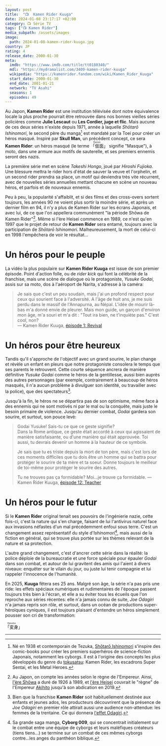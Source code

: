 ```yaml
---
layout: post
title:  "📺  Kamen Rider Kuuga"
date: 2024-01-08 23:17:17 +02:00
category: 📺 Série TV
tags: ["📺 Kamen Rider"]
media_subpath: /assets/images
image:
  path: 2024-01-08-kamen-rider-kuuga.jpg
country: JP
rating: 4
release_date: 2000-01-30
meta:
  imdb: "https://www.imdb.com/title/tt0188340/"
  mdl: "https://mydramalist.com/3409-kamen-rider-kuuga"
  wikipedia: "https://kamenrider.fandom.com/wiki/Kamen_Rider_Kuuga"
  start_date: 2000-01-30
  end_date: 2001-01-21
  network: "TV Asahi"
  seasons: 1
  episodes: 49
---
```


Au Japon, **Kamen Rider** est une institution télévisée dont notre équivalence locale la plus proche pourrait être retrouvée dans nos bonnes vieilles séries policières comme **Julie Lescaut** ou **Les Cordier, juge et flic**. Mais aucune de ces deux séries n'existe depuis 1971, année à laquelle *Shōtarō Ishinomori*, le second père du manga[^1] est mandaté par la Toei pour créer un héros masqué. Inspiré par **Skull Man**, un précédent concept, ce sera **Kamen Rider**: un héros masqué (le terme <ruby>「仮面<rt>Kamen</rt>」</ruby> signifie "Masque"), à moto, dans une armure aux motifs de sauterelle, et ses premiers ennemis seront des nazis.

La première série met en scène *Takeshi Hongo*, joué par *Hiroshi Fujioka*. Une blessure mettra le rider hors d'état de sauver la veuve et l'orphelin, et un second rider prendra sa place, un motif qui deviendra très vite récurrent, avec de nouvelles séries annuelles mettant chacune en scène un nouveau héros, et parfois et de nouveaux ennemis.

Peu à peu, la popularité s'affaiblit, et si des films et des cross-overs sortent toujours, les années 90 ne voient plus sortir la moindre série, et après un dernier film en 94, il n'y a plus de Kamen Rider sur les écrans Japonais, et avec lui, de ce que l'on appellera communément "la période Shōwa de Kamen Rider"[^2]. Même si l'ère Heisei commence en 1989, ce n'est qu'en 1997 que le projet de retour de **Kamen Rider** sera entamé, toujours avec la participation de *Shōtarō Ishinomori*. Malheureusement, la mort de celui-ci en 1998 l'empêchera de voir le résultat...

# Un héros pour le peuple

La vidéo la plus populaire sur **Kamen Rider Kuuga** est issue de son premier épisode. Point d'action folle, ou de *rider kick* qui font la célébrité de la franchise, mais une scène de dialogue où le protagoniste, *Yusuke Godai*, assis sur sa moto, dos à l'aéroport de Narita, s'adresse à la caméra:

>Je sais que c'est un peu soudain, mais j'ai un profond respect pour ceux qui sourient face à l'adversité. A l'âge de huit ans, je me suis perdu dans le massif de l'Annapurna, au Népal. L'idée de mourir là-bas m'a donné envie de pleurer. Mais mon guide, un garçon d'environ mon âge, m'a souri et m'a dit : "Tout ira bien, ne t'inquiète pas." C'est cool, non?   
> ― Kamen Rider Kuuga, [<i class="fab fa-youtube"></i> épisode 1: Revival](https://www.youtube.com/watch?v=4sf3lf9VuW4)

# Un héros pour être heureux

Tandis qu'il s'approche de l'objectif avec un grand sourire, le plan change et révèle un enfant en pleurs que notre protagoniste consolera le temps que ses parents le retrouvent. Cette courte séquence ancrera de manière définitive *Yusuke Godai* comme le héros de la gentillesse, aussi bien auprès des autres personnages (par exemple, contrairement à beaucoup de héros masqués, il n'a aucun problème à divulguer son identité, ou travailler avec la police), que des spectateurs[^3].

Jusqu'à la fin, le héros ne se départira pas de son optimisme, même face à des ennemis qui ne sont motivés ni par le mal ou la conquête, mais juste le besoin primaire de violence. Jusqu'au dernier combat, *Godai* gardera son sourire, et surtout, son pouce levé:

>Godai Yusuke! Sais-tu ce que ce geste signifie?   
>Dans la Rome antique, ce geste était accordé à ceux qui agissaient de manière satisfaisante, ou d'une manière qui était approuvée. Toi aussi, tu devrais devenir un homme à la hauteur de ce symbole.   
>   
>Je sais que tu es triste depuis la mort de ton père, mais c'est lors de ces moments difficiles que tu dois être un homme qui se battra pour protéger le sourire de ta mère et ta soeur. Donne toujours le meilleur de toi-même pour protéger le sourire des autres.   
>   
>Tu ne trouves pas ça formidable? Moi...je trouve ça formidable.
> ― Kamen Rider Kuuga, [<i class="fab fa-youtube"></i> épisode 12: Teacher](https://www.youtube.com/watch?v=5oNKUdEw_Dg)

# Un héros pour le futur

Si le **Kamen Rider** original tenait ses pouvoirs de l'ingénierie nazie, cette fois-ci, c'est la nature qui s'en charge, faisant de lui l'antivirus naturel face aux invasions néfastes d'un mal précédemment enfoui sous terre. C'est un changement assez représentatif du style d'*Ishinomori*[^4], mais aussi de la fiction en général, qui se trouve plus portée sur les thèmes relevant de la nature et sa protection.

L'autre grand changement, c'est d'ancrer cette série dans la réalité: la police déploie de la bureaucratie et une force spéciale pour épauler *Godai* dans son combat, et autour de lui gravitent des amis qui l'aient à divers niveaux: enquêter sur le vilain du jour, ou juste lui tenir compagnie et lui rappeler l'innocence de l'humanité.


En 2025, **Kuuga** fêtera ses 25 ans. Malgré son âge, la série n'a pas pris une ride: les effets spéciaux numériques et rudimentaires de l'époque passent toujours très bien à l'écran, et elle a su éviter tous les écueils que l'on reproche aux séries récentes: elle n'a jamais connu de suite, *Joe Odagiri* n'a jamais repris son rôle, et surtout, dans un océan de productions super-héroïques cyniques, il est toujours plaisant d'entendre un héros simplement pousser son cri de transformation:

<ruby>「変身<rt>Henshin</rt>」</ruby>

* * *
[^1]: Né en 1938 et contemporain de Tezuka, [<i class="fab fa-wikipedia-w"></i> Shōtarō Ishinomori](https://fr.wikipedia.org/wiki/Sh%C5%8Dtar%C5%8D_Ishinomori) s'inspire des comic-books pour créer les premiers superhéros de science-fiction Japonais, notamment les cyborgs. Il est à l'origine des concepts les plus développés du genre du [<i class="fab fa-wikipedia-w"></i> tokusatsu](https://fr.wikipedia.org/wiki/Tokusatsu): Kamen Rider, les escadrons Super Sentai, et les Metal Heroes.
[^2]: Au Japon, on compte les années selon le règne de l'Empereur. Ainsi, [<i class="fab fa-wikipedia-w"></i> l'ère Shōwa](https://fr.wikipedia.org/wiki/%C3%88re_Sh%C5%8Dwa_(1926-1989)) a duré de 1926 à 1989, et [<i class="fab fa-wikipedia-w"></i> l'ère Heisei](https://fr.wikipedia.org/wiki/%C3%88re_Heisei) couvrait le "règne" de l'Empereur [<i class="fab fa-wikipedia-w"></i> Akihito](https://fr.wikipedia.org/wiki/Akihito) jusqu'à son abdication en 2019.
[^3]: Bien que la franchise **Kamen Rider** soit habituellement destinée aux enfants et jeunes ados, les producteurs découvrirent que la présence de *Joe Odagiri* en premier rôle attirait aussi une audience non-attendue: les femmes de la trentaine. Ce qui donnera [<i class="fab fa-wikipedia-w"></i> l'effet Odagiri](https://en.wikipedia.org/wiki/Odagiri_effect).
[^4]: Sa grande saga manga, **Cyborg 009**, qui se concentrait initialement sur le combat entre une équipe de cyborgs et leurs maléfiques créateurs (tiens tiens...) se termine sur un combat de ces mêmes cyborgs contre...les anges du panthéon biblique.
